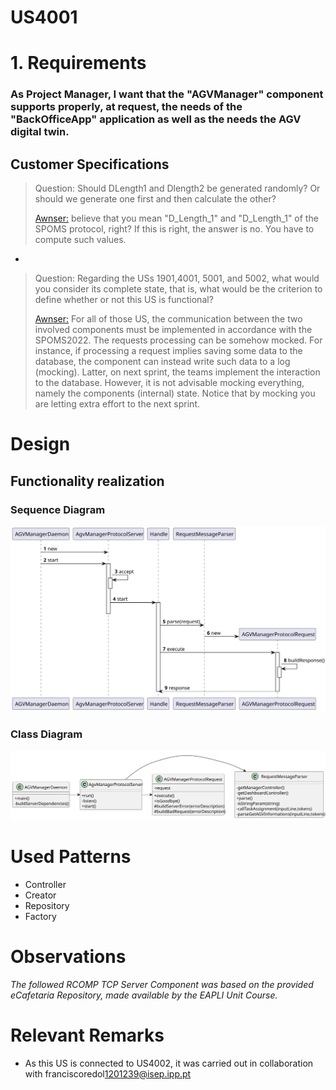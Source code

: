 US4001
=======================================

# 1. Requirements

###  As Project Manager, I want that the "AGVManager" component supports properly, at request, the needs of the "BackOfficeApp" application as well as the needs the AGV digital twin.

## Customer Specifications

> Question: Should DLength1 and Dlength2 be generated randomly? Or should we generate one first and then calculate the other?
>
> [Awnser:](https://moodle.isep.ipp.pt/mod/forum/discuss.php?d=16713#p21443) believe that you mean "D_Length_1" and "D_Length_1" of the SPOMS protocol, right? If this is right, the answer is no. You have to compute such values.
-
> Question: Regarding the USs 1901,4001, 5001, and 5002, what would you consider its complete state, that is, what would be the criterion to define whether or not this US is functional?
>
> [Awnser:](https://moodle.isep.ipp.pt/mod/forum/discuss.php?d=16437#p21096) For all of those US, the communication between the two involved components must be implemented in accordance with the SPOMS2022. The requests processing can be somehow mocked. For instance, if processing a request implies saving some data to the database, the component can instead write such data to a log (mocking). Latter, on next sprint, the teams implement the interaction to the database.
However, it is not advisable mocking everything, namely the components (internal) state. Notice that by mocking you are letting extra effort to the next sprint.


# Design

## Functionality realization
### Sequence Diagram
![US4001_SD](US4001_SD.svg)

### Class Diagram
![US4001_CD](US4001_CD.svg)

# Used Patterns
- Controller
- Creator
- Repository
- Factory

# Observations

*The followed RCOMP TCP Server Component was based on the provided eCafetaria Repository, made available by the EAPLI Unit Course.*

# Relevant Remarks
* As this US is connected to US4002, it was carried out in collaboration with franciscoredol<1201239@isep.ipp.pt>
	 



